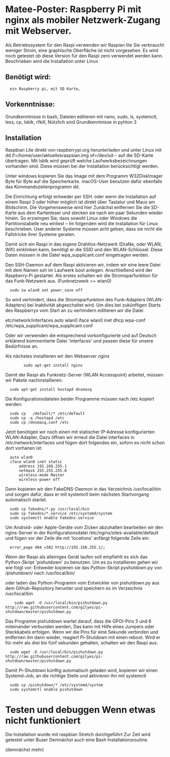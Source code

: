 # Matee-Poster: Raspberry Pi mit nginx als mobiler Netzwerk-Zugang mit Webserver.
 
Als Betriebssystem für den Raspi verwenden wir Raspian lite Sie   verbraucht  weniger Strom, eine graphische Oberfläche ist nicht vorgesehen. Es wird noch getestet ob diese Version für den Raspi zero verwendet werden kann. 
Beschrieben wird die Installation unter Linux 
## Benötigt wird:

      ein Raspberry pi, mit SD Karte, 

## Vorkenntnisse: 

Grundkenntnisse in bash, Dateien editieren mit nano, sudo, ls, systemctl, less, cp, lsblk, rfkill, 
Nützlich sind Grundkenntnisse in pyhton 3

## Installation

Raspbian Lite direkt von raspberrypi.org herunterladen  und  unter Linux mit dd if=/home/user/aktuellesraspsian.img of=/dev/sd-- auf die SD-Karte übertragen. Mit lsblk wird geprüft welche Laufwerksbezeichnungen vorhanden sind. Diese müssen bei der Installation berücksichtigt werden.

 Unter windows kopieren Sie das Image mit dem Programm W32DiskImager Byte für Byte auf die Speicherkarte.  macOS-User benutzen dafür ebenfalls das Kommandozeilenprogramm dd.

 Die Einrichtung erfolgt  entweder per SSH. oder wenn die Installation auf einem Raspi 3 oder höher möglich ist direkt über Tastatur und Maus am Bildschirm. Die Vorgehensweise wird  hier  Zunächst entfernen Sie die SD-Karte aus dem Kartenleser und stecken sie nach ein paar Sekunden wieder hinein. So erzwingen Sie, dass sowohl Linux oder Windows die Partitionstabelle neu einliest –  Im folgenden wird die Installation für Linux beschrieben. User anderer Systeme müssen acht geben, dass sie nicht die Fallstricke ihrer Systeme geraten. 

Damit sich ein Raspi  in das eigene Drahtlos-Netzwerk (DraNe, oder WLAN, Wifi)  einklinken kann, benötigt er die SSID und den WLAN-Schlüssel. Diese Daten müssen in die Datei wpa_supplicant.conf eingetragen werden.

Den SSH-Daemon auf dem Raspi aktivieren wir, indem wir eine leere Datei mit dem Namen ssh im Laufwerk boot anlegen. Anschließend wird der Raspberry-Pi gestartet. Als erstes schalten wir die Stromsparfunktion für das Funk-Netzwerk aus. (Funknetzwerk == wlan0)

      sudo iw wlan0 set power_save off

So wird verhindert, dass die Stromsparfunktion des Funk-Adapters (WLAN-Adapters) bei Inaktivität abgeschaltet wird. Um dies bei zukünftigen Starts des Raspberrys vom Start an zu verhindern editieren wir die Datei

etc/network/interfaces
                        auto wlan0
                          iface wlan0 inet dhcp
                            wpa-conf /etc/wpa_supplicant/wpa_supplicant.conf
 
Oder wir verwenden die entsprechend vorkonfigurierte und auf Deutsch erklärend kommentierte
Datei  'interfaces' und passen diese für unsere Bedürfnisse an.

Als nächstes installieren wir den Webserver nginx

            sudo apt-get install nginx
 

Damit der Raspi als Funknetz-Server (WLAN Accesspoint) arbeitet, müssen wir Pakete nachinstallieren:


      sudo apt-get install hostapd dnsmasq 

Die Konfigurationsdateien beider Programme müssen nach /etc kopiert werden:


      sudo cp   /default/* /etc/default
      sudo cp -a /hostapd /etc
      sudo cp /dnsmasq.conf /etc

Jetzt benötigen wir noch einen mit statischer IP-Adresse konfigurierten WLAN-Adapter, 
Dazu öffnen wir erneut die Datei interfaces in /etc/network/interfaces  und fügen dort folgendes ein, soforn es nicht schon dort vorhanen ist:

      auto wlan0
      iface wlan0 inet static
          address 192.168.255.1
          netmask 255.255.255.0
          wireless-mode Master
          wireless-power off

Dann kopieren wir den FakeDNS-Daemon in das Verzeichnis /usr/local/bin und sorgen dafür, dass er mit systemctl beim nächsten Startvorgang automatisch startet.

      sudo cp fakedns/*.py /usr/local/bin
      sudo cp fakedns/*.service /etc/systemd/system
      sudo systemctl enable fakedns.service

Um Android- oder Apple-Geräte vom Zicken abzuhalten bearbeiten wir den ngins-Server in der Konfigurationsdatei /etc/nginx/sites-available/default und fügen vor der Zeile die mit 'locations' anfängt folgende Zeile ein:

      error_page 404 =302 http://192.168.255.1/;


Wenn der Raspi als alleiniges Gerät laufen soll empfiehlt es sich das Python-Skript 'pishutdown' zu benutzen. Um es zu installieren gehen wir wie folgt vor:
Entweder kopieren sie das Python-Skript  pyshutdown.py von /pishutdown/ nach /usr/local/bin/

oder laden das Python-Programm vom Entwickler von pishutdown.py aus dem Github-Repository herunter und speichern es im Verzeichnis /usr/local/bin

        sudo wget -O /usr/local/bin/pishutdown.py http://raw.githubusercontent.com/gilyes/pi-shutdown/master/pishutdown.py 

 Das Programm pishutdown wartet darauf, dass die GPOI-Pins 5 und 6 miteinander verbunden  werden, Das kann mit Hilfe eines Jumpers oder Steckkabels erfolgen. Wenn wir die Pins für eine Sekunde verbinden und entfernen ihn dann wieder, 
reagiert Pi-Shutdown mit einen reboot. Wird er für mehr als drei bis fünf sekunden gehalten, schalten wir den Raspi aus.

      sudo wget -O /usr/local/bin/pishutdown.py http://raw.githubusercontent.com/gilyes/pi-shutdown/master/pishutdown.py

Damit Pi-Shutdown künftig automatisch geladen wird, kopieren wir einen Systemd-Job, an die richtige Stelle und aktivieren ihn mit systemctl


      sudo cp /pishutdown/* /etc/systemd/system
      sudo systemctl enable pishutdown

# Testen und debuggen Wenn etwas nicht funktioniert

Die Installation wurde mit raspbian Stretch durchgeführt Zur Zeit wird getestet unter Buser Demnächst auch eine Bash Installationsroutine.

(demnächst mehr)



